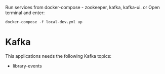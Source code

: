 Run services from docker-compose - zookeeper, kafka, kafka-ui.
or
Open terminal and enter:

    docker-compose -f local-dev.yml up

# Kafka

This applications needs the following Kafka topics:

* library-events
